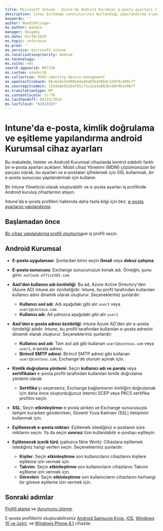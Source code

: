 ```yaml
---
title: Microsoft Intune - Azure'da Android Kurumsal e-posta ayarları | Microsoft Docs
description: Cihaz Exchange sunucularının kullandığı yapılandırma e-posta profilleri oluşturma ve Azure Active Directory öznitelikleri alınamıyor. SSL veya SMIME etkinleştirme, sertifikalar veya kullanıcı adı/parola ile kullanıcıların kimliğini doğrulamak ve e-posta ve Microsoft Intune kullanarak Android iş profili cihazları zamanlamalarda eşitleyin.
keywords: ''
author: MandiOhlinger
ms.author: mandia
manager: dougeby
ms.date: 01/10/2019
ms.topic: reference
ms.prod: ''
ms.service: microsoft-intune
ms.localizationpriority: medium
ms.technology: ''
ms.suite: ems
search.appverid: MET150
ms.custom: seodec18
ms.collection: M365-identity-device-management
ms.openlocfilehash: b6c6c6e3e999e44ad6a07b4d8bdc1ddf9c400cf7
ms.sourcegitcommit: 143dade9125e7b5173ca2a3a902bcd6f4b14067f
ms.translationtype: MT
ms.contentlocale: tr-TR
ms.lasthandoff: 04/23/2019
ms.locfileid: "61513333"
---
```

# <a name="android-enterprise-device-settings-to-configure-email-authentication-and-synchronization-in-intune"></a>Intune'da e-posta, kimlik doğrulama ve eşitleme yapılandırma android Kurumsal cihaz ayarları

Bu makalede, listeler ve Android Kurumsal cihazlarda kontrol edebilir farklı bir e-posta ayarları açıklanır. Mobil cihaz Yönetimi (MDM) çözümünüzün bir parçası olarak, bu ayarları ve e-postaları şifrelemek için SSL kullanmak, bir e-posta sunucusu yapılandırmak için kullanın.

Bir Intune Yöneticisi olarak oluşturabilir ve e-posta ayarları iş profilinde Android kuruluş cihazlarının atayın.

Intune'da e-posta profilleri hakkında daha fazla bilgi için bkz: [e-posta ayarlarını yapılandırma](email-settings-configure.md).

## <a name="before-you-begin"></a>Başlamadan önce

[Bir cihaz yapılandırma profili oluşturma](email-settings-configure.md#create-a-device-profile)ve iş profili seçin.

## <a name="android-enterprise"></a>Android Kurumsal

- **E-posta uygulaması**: Şunlardan birini seçin **Gmail** veya **dokuz çalışma**
- **E-posta sunucusu**: Exchange sunucunuzun konak adı. Örneğin, şunu girin: `outlook.office365.com`.
- **Aad'den kullanıcı adı özniteliği**: Bu ad, Azure Active Directory'den (Azure AD) Intune alır özniteliğidir. Intune, bu profil tarafından kullanılan kullanıcı adını dinamik olarak oluşturur. Seçenekleriniz şunlardır:

  - **Kullanıcı asıl adı**: Adı aşağıdaki gibi alır `user1` veya `user1@contoso.com`
  - **Kullanıcı adı**: Ad yalnızca aşağıdaki gibi alır `user1`

- **Aad'den e-posta adresi özniteliği**: Intune Azure AD'den alır e-posta özniteliği adıdır. Intune, bu profili tarafından kullanılan e-posta adresini dinamik olarak oluşturur. Seçenekleriniz şunlardır:
  - **Kullanıcı asıl adı**:  Tam asıl adı gibi kullanan `user1@contoso.com` veya `user1`, e-posta adresi.
  - **Birincil SMTP adresi**: Birincil SMTP adresi gibi kullanan `user1@contoso.com`, Exchange'de oturum açmak için.

- **Kimlik doğrulama yöntemi**: Seçin **kullanıcı adı ve parola** veya **sertifikaları** e-posta profili tarafından kullanılan kimlik doğrulama yöntemi olarak.
  - **Sertifika**’yı seçerseniz, Exchange bağlantısının kimliğini doğrulamak için daha önce oluşturduğunuz istemci SCEP veya PKCS sertifika profilini seçin.
- **SSL**: Seçin **etkinleştirme** e-posta alırken ve Exchange sunucusuyla iletişim kurarken gönderirken, Güvenli Yuva Katmanı (SSL) iletişimini kullanmak için.
- **Eşitlenecek e-posta miktarı**: Eşitlemek istediğiniz e-postanın süre miktarını seçin. Ya da seçin **sınırsız** tüm kullanılabilir e-postayı eşitleyin.
- **Eşitlenecek içerik türü** (yalnızca Nine Work): Cihazlara eşitlemek istediğiniz hangi verileri seçin. Seçenekleriniz şunlardır:
  - **Kişiler**: Seçin **etkinleştirme** son kullanıcıların cihazlarını kişilere eşitleme izin vermek için.
  - **Takvim**: Seçin **etkinleştirme** son kullanıcıların cihazlarını Takvim eşitleme izin vermek için.
  - **Görevleri**: Seçin **etkinleştirme** son kullanıcıların cihazlarını herhangi bir göreve eşitleme izin vermek için.

## <a name="next-steps"></a>Sonraki adımlar

[Profili atama](device-profile-assign.md) ve [durumunu izleme](device-profile-monitor.md).

E-posta profillerini oluşturabilirsiniz [Android Samsung Knox](email-settings-android.md), [iOS](email-settings-ios.md), [Windows 10 ve üzeri](email-settings-windows-10.md), ve [Windows Phone 8.1](email-settings-windows-phone-8-1.md) cihazlar.
